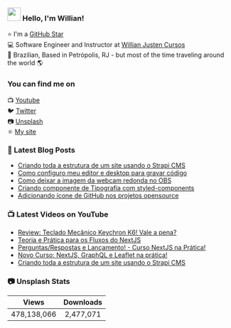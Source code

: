 ### <img src="https://media.giphy.com/media/hvRJCLFzcasrR4ia7z/giphy.gif" width="30px"> Hello, I'm Willian!

⭐ I'm a [GitHub Star](https://stars.github.com/profiles/willianjusten/) <br>
💻 Software Engineer and Instructor at [Willian Justen Cursos](https://willianjusten.com.br/cursos) <br>
🏡 Brazilian, Based in Petrópolis, RJ - but most of the time traveling around the world 🌎

### You can find me on

📺 [Youtube](https://www.youtube.com/WillianJustenCursos/?sub_confirmation=1) <br>
🐦 [Twitter](https://twitter.com/Willian_justen) <br>
📷 [Unsplash](https://unsplash.com/@willianjusten) <br>
⚛️ [My site](https://willianjusten.com.br) <br>

### 📕 Latest Blog Posts

<!-- BLOG:START -->
- [Criando toda a estrutura de um site usando o Strapi CMS](https://willianjusten.com.br/criando-toda-a-estrutura-de-um-site-usando-o-strapi-cms/)
- [Como configuro meu editor e desktop para gravar código](https://willianjusten.com.br/como-configuro-meu-editor-e-desktop-para-gravar-codigo/)
- [Como deixar a imagem da webcam redonda no OBS](https://willianjusten.com.br/como-deixar-a-imagem-da-webcam-redonda-no-obs/)
- [Criando componente de Tipografia com styled-components](https://willianjusten.com.br/criando-componente-de-tipografia-com-styled-components/)
- [Adicionando ícone de GitHub nos projetos opensource](https://willianjusten.com.br/adicionando-icone-de-github-nos-projetos-opensource/)
<!-- BLOG:END -->

### 📺 Latest Videos on YouTube

<!-- YOUTUBE:START -->
- [Review: Teclado Mecânico Keychron K6! Vale a pena?](https://www.youtube.com/watch?v=EDJYvn48MV0)
- [Teoria e Prática para os Fluxos do NextJS](https://www.youtube.com/watch?v=pIyYndiXLpU)
- [Perguntas/Respostas e Lançamento! - Curso NextJS na Prática!](https://www.youtube.com/watch?v=vVlwpkpXufY)
- [Novo Curso: NextJS, GraphQL e Leaflet na prática!](https://www.youtube.com/watch?v=NgjEAoAto5M)
- [Criando toda a estrutura de um site usando o Strapi CMS](https://www.youtube.com/watch?v=VWuTUd0dRCM)
<!-- YOUTUBE:END -->

### 📷 Unsplash Stats

<!-- UNSPLASH-STATS:START -->
| **Views**         | **Downloads**        |
|:-----------------:|:--------------------:|
|478,138,066   | 2,477,071 |
<!-- UNSPLASH-STATS:END -->
